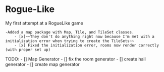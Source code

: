 Rogue-Like
==========

My first attempt at a RogueLike game

	-Added a map package with Map, Tile, and TileSet classes.
		- [x]~~They don't do anything right now because I'm met with a initialization error when trying to create the TileSets~~
 		- [x] Fixed the initialization error, rooms now render correctly (with proper set up)
 	
 TODO:
 		- [] Map Generator
 			- [] fix the room generator
 			- [] create hall generator
 			- [] create map generator 
